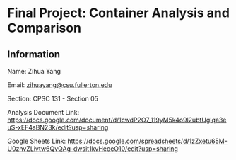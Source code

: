 # Final Project: Container Analysis and Comparison

## Information

Name: Zihua Yang

Email: zihuayang@csu.fullerton.edu

Section: CPSC 131 - Section 05

Analysis Document Link: https://docs.google.com/document/d/1cwdP2O7_119yM5k4o9l2ubtUgIqa3euS-xEF4sBN23k/edit?usp=sharing

Google Sheets Link: https://docs.google.com/spreadsheets/d/1zZxetu65M-U0znvZLivtw6QvQAg-dwsit1kvHeoeO10/edit?usp=sharing
